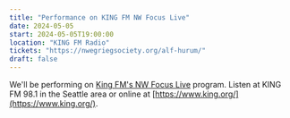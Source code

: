 ```yaml
---
title: "Performance on KING FM NW Focus Live"
date: 2024-05-05
start: 2024-05-05T19:00:00
location: "KING FM Radio"
tickets: "https://nwegriegsociety.org/alf-hurum/"
draft: false
---
```


We'll be performing on [King FM's NW Focus Live](https://king.org/show/nw-focus-live) program. Listen at KING FM 98.1 in the Seattle area or online at [https://www.king.org/](https://www.king.org/).
